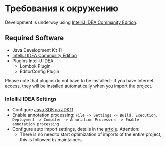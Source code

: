 # Требования к окружению

Development is underway using [IntelliJ IDEA Community Edition](https://www.jetbrains.com/idea/).

## Required Software

- Java Development Kit 11
- [IntelliJ IDEA Community Edition](https://www.jetbrains.com/idea/download/)
- Plugins IntelliJ IDEA
    - Lombok Plugin
    - EditorConfig Plugin

Please note that plugins do not have to be installed - if you have Internet access, they will be installed automatically when you import the project.

### IntelliJ IDEA Settings

- Configure [Java SDK на JDK11](https://www.jetbrains.com/help/idea/sdk.html#manage_sdks)
- Enable annotation processing: `File -> Settings -> Build, Execution, Deployment -> Compiler -> Annotation Processors -> Enable annotation processing`
- Configure auto import settings, details in the [article](https://www.jetbrains.com/help/idea/creating-and-optimizing-imports.html). Attention:
    - There is no need to start optimization of imports of the entire project, this is followed by maintainers.
